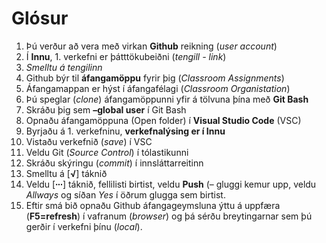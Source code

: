 # Glósur 

1.	Þú verður að vera með virkan **Github** reikning (*user account*)
2.	Í **Innu**, 1. verkefni er þátttökubeiðni (*tengill - link*)
3.	*Smelltu á tengilinn*
4.	Github býr til **áfangamöppu** fyrir þig (*Classroom Assignments*)
5.	Áfangamappan er hýst í áfangafélagi (*Classroom Organistation*)
6.	Þú speglar (*clone*) áfangamöppunni yfir á tölvuna þína með **Git Bash**
7.	Skráðu þig sem **–global user** í Git Bash
8.	Opnaðu áfangamöppuna (Open folder) í **Visual Studio Code** (VSC)
9.	Byrjaðu á 1. verkefninu, **verkefnalýsing er í Innu**
10.	Vistaðu verkefnið (*save*) í VSC
11.	Veldu Git (*Source Control*) í tólastikunni
12.	Skráðu skýringu (*commit*) í innsláttarreitinn
13.	Smelltu á [**√**] táknið 
14.	Veldu [**∙∙∙**] táknið, fellilisti birtist, veldu **Push** (– gluggi kemur upp, veldu *Allways*  og síðan *Yes* í öðrum glugga sem birtist.
15.	Eftir smá bið opnaðu Github áfangageymsluna ýttu á uppfæra (**F5=refresh**) í vafranum (*browser*) og þá sérðu breytingarnar sem þú gerðir í verkefni þínu (*local*).


